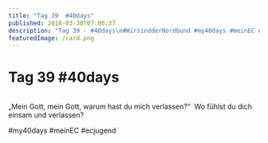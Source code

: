 ```yaml
---
title: "Tag 39  #40days"
published: 2018-03-30T07:00:37
description: "Tag 39 - #40days\n#WirsindderNordbund #my40days #meinEC #ecjugend"
featuredImage: /card.png
---
```


# Tag 39  #40days

<img loading="lazy" src="/old/40DAYS_03-30_OUT-tag-39.jpg" alt>

&#8222;Mein Gott, mein Gott, warum hast du mich verlassen?&#8220;  Wo fühlst du dich einsam und verlassen?

#my40days #meinEC #ecjugend